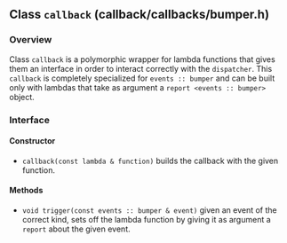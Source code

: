## Class `callback` (callback/callbacks/bumper.h)

### Overview

Class `callback` is a polymorphic wrapper for lambda functions that gives them an interface in order to interact correctly with the `dispatcher`.
This `callback` is completely specialized for `events :: bumper` and can be built only with lambdas that take as argument a `report <events :: bumper>` object.

### Interface

#### Constructor

  * `callback(const lambda & function)`
    builds the callback with the given function.

#### Methods

  * `void trigger(const events :: bumper & event)`
    given an event of the correct kind, sets off the lambda function by giving it as argument a `report` about the given event.
